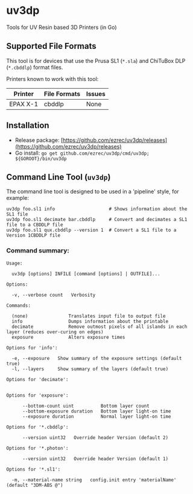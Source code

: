 # uv3dp
Tools for UV Resin based 3D Printers (in Go)

## Supported File Formats

This tool is for devices that use the Prusa SL1 (`*.sla`) and ChiTuBox DLP (`*.cbddlp`) format files.

Printers known to work with this tool:

| Printer      | File Formats | Issues                                            |
| ------------ | ------------ | --------------------------------------------------|
| EPAX X-1     | cbddlp       | None                                              |

## Installation

* Release package: [https://github.com/ezrec/uv3dp/releases](https://github.com/ezrec/uv3dp/releases)
* Go install: `go get github.com/ezrec/uv3dp/cmd/uv3dp; ${GOROOT}/bin/uv3dp`

## Command Line Tool (`uv3dp`)

The command line tool is designed to be used in a 'pipeline' style, for example:

    uv3dp foo.sl1 info                    # Shows information about the SL1 file
    uv3dp foo.sl1 decimate bar.cbddlp     # Convert and decimates a SL1 file to a CBDDLP file
    uv3dp foo.sl1 qux.cbddlp --version 1  # Convert a SL1 file to a Version 1CBDDLP file

### Command summary:

    Usage:
    
      uv3dp [options] INFILE [command [options] | OUTFILE]...
    
    Options:
    
      -v, --verbose count   Verbosity
    
    Commands:
    
      (none)               Translates input file to output file
      info                 Dumps information about the printable
      decimate             Remove outmost pixels of all islands in each layer (reduces over-curing on edges)
      exposure             Alters exposure times
    
    Options for 'info':
    
      -e, --exposure   Show summary of the exposure settings (default true)
      -l, --layers     Show summary of the layers (default true)
    
    Options for 'decimate':
    
    
    Options for 'exposure':
    
          --bottom-count uint          Bottom layer count
          --bottom-exposure duration   Bottom layer light-on time
          --exposure duration          Normal layer light-on time
    
    Options for '*.cbddlp':
    
          --version uint32   Override header Version (default 2)
    
    Options for '*.photon':
    
          --version uint32   Override header Version (default 1)
    
    Options for '*.sl1':
    
      -m, --material-name string   config.init entry 'materialName' (default "3DM-ABS @")
